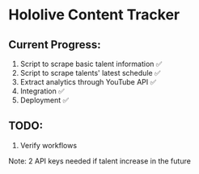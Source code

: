 # Hololive Content Tracker

## Current Progress:
1. Script to scrape basic talent information ✅
2. Script to scrape talents' latest schedule ✅
3. Extract analytics through YouTube API ✅ 
4. Integration ✅
5. Deployment ✅

## TODO:
1. Verify workflows

Note: 2 API keys needed if talent increase in the future
